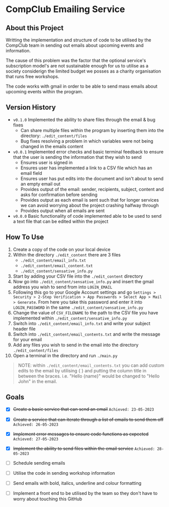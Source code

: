 # CompClub Emailing Service

## About this Project
Writting the implementation and structure of code to be utilised by the CompClub team in sending out emails about upcoming events and information.

The cause of this problem was the factor that the optional service's subscription model's are not sustainable enough for us to utilise as a society considerign the limited budget we posses as a charity organisation that runs free workshops.

The code works with gmail in order to be able to send mass emails about upcoming events within the program.

## Version History
- ```v0.1.0``` Implemented the ability to share files through the email & bug fixes
    - Can share multiple files within the program by inserting them into the directory: ```./edit_content/files```
    - Bug fixes resolving a problem in which variables were not being changed in the emails content
- ```v0.0.1``` Implemented error checks and basic terminal feedback to ensure that the user is sending the information that they wish to send
    - Ensures user is signed in
    - Ensures user has implemented a link to a CSV file which has an email field
    - Ensures user has put edits into the document and isn't about to send an empty email out
    - Provides output of the email: sender, recipients, subject, content and asks for confirmation before sending
    - Provides output as each email is sent such that for longer services we can avoid worrying about the project crashing halfway through
    - Provides output when all emails are sent
- ```v0.0.0``` Basic functionality of code implemented able to be used to send a text file that can be edited within the project

## How To Use
1. Create a copy of the code on your local device
2. Within the directory ```./edit_content``` there are 3 files
    - ```./edit_content/email_info.txt```
    - ```./edit_content/email_content.txt```
    - ```./edit_content/sensative_info.py```
4. Start by adding your CSV file into the ```./edit_content``` directory
5. Now go into ```./edit_content/sensative_info.py``` and insert the gmail address you wish to send from into ```LOGIN_EMAIL```
6. Following this go to your Google Account settings and go ```Settings > Security > 2-Step Verification > App Passwords > Select App > Mail > Generate```. From here you take this password and enter it into ```LOGIN_PASSWORD``` in the same ```./edit_content/sensative_info.py```
7. Change the value of ```CSV_FILENAME``` to the path to the CSV file you have implemented within ```./edit_content/sensative_info.py```
8. Switch into ```./edit_content/email_info.txt``` and write your subject header file
9. Switch into ```./edit_content/email_contents.txt``` and write the message for your email
10. Add any files you wish to send in the email into the directory ```./edit_content/files```
11. Open a terminal in the directory and run ```./main.py```

> NOTE: within ```./edit_content/email_contents.txt``` you can add custom edits to the email by utilising { } and putting the column title in between the braces. i.e. "Hello {name}" would be changed to "Hello John" in the email.

## Goals
- [x] ~~Create a basic service that can send an email~~ ```Achieved: 23-05-2023```
- [x] ~~Create a service that can iterate through a list of emails to send them off~~ ```Achieved: 26-05-2023```
- [x] ~~Implement error messages to ensure code functions as expected~~ ```Achieved: 27-05-2023```
- [x] ~~Implement the ability to send files within the email service~~ ```Achieved: 28-05-2023```
- [ ] Schedule sending emails
- [ ] Utilise the code in sending workshop information
- [ ] Send emails with bold, italics, underline and colour formatting
- [ ] Implement a front end to be utilised by the team so they don't have to worry about touching this GitHub

